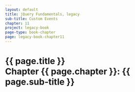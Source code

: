 ```yaml
---
layout: default
title: jQuery Fundamentals, legacy
sub-title: Custom Events
chapter: 11
project: legacy-book
page-type: book-chapter
page: legacy-book-chapter11
---
```


# {{ page.title }} <br> Chapter {{ page.chapter }}: {{ page.sub-title }}

